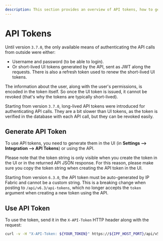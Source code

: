 ```yaml
---
description: This section provides an overview of API tokens, how to generate and use them.
---
```


# API Tokens

Until version `3.7.0`, the only available means of authenticating the API calls
from outside were either:

- Username and password (to be able to login).
- Or short-lived UI tokens generated by the API, sent as JWT along the requests.
  There is also a refresh token used to renew the short-lived UI tokens.

The information about the user, along with the user's permissions, is encoded
in the token itself. So once the UI token is issued, it cannot be revoked
(that's why the tokens are typically short-lived).

Starting from version `3.7.0`, long-lived API tokens were introduced for
authenticating API calls. They are a bit slower than UI tokens, as the token is
verified in the database with each API call, but they can be revoked easily.

## Generate API Token

To use API tokens, you need to generate them in the UI (in **Settings -->
Integration --> API Tokens**) or using the API.

Please note that the token string is only visible when you create the token in
the UI or in the returned API JSON response. For this reason, please make sure
you copy the token string when creating the API token in the UI.

Starting from version `6.3.0`, the API token must be auto-generated by IP Fabric
and cannot be a custom string. This is a breaking change when posting to
`/api/v6.3/api-tokens`, which no longer accepts the `token` argument when
creating a new token using the API.

## Use API Token

To use the token, send it in the `X-API-Token` HTTP header along with the
request:

```bash
curl -v -H "X-API-Token: ${YOUR_TOKEN}" https://${IPF_HOST_PORT}/api/v5.0/api-tokens
```
